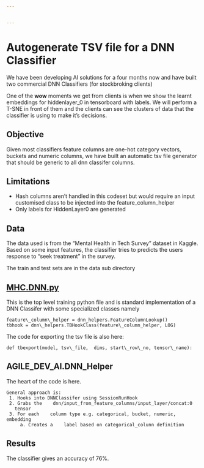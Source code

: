 ```yaml
---


---
```


<h1 id="autogenerate-tsv-file-for-a-dnn-classifier">Autogenerate TSV file for a DNN Classifier</h1>
<p>We have been developing AI solutions for a four months now and have built two commercial DNN Classifiers (for stockbroking clients)</p>
<p>One of the <strong>wow</strong> moments we get from clients is when we show the learnt embeddings for hiddenlayer_0 in tensorboard with labels.  We will perform a T-SNE in front of them and the clients can see the clusters of data that the classifier is using to make it’s decisions.</p>
<h2 id="objective">Objective</h2>
<p>Given most classifiers feature columns are one-hot category vectors, buckets and numeric columns, we have built an automatic tsv file generator that should be generic to all dnn classifer columns.</p>
<h2 id="limitations">Limitations</h2>
<ul>
<li>Hash columns aren’t handled in this codeset but would require an input<br>
customised class to be injected into the feature_column_helper</li>
<li>Only labels for HiddenLayer0     are    generated</li>
</ul>
<h2 id="data">Data</h2>
<p>The data used is from the “Mental Health in Tech Survey” dataset in Kaggle. Based on some input features,  the classifier tries to predicts the users response to “seek treatment” in the survey.</p>
<p>The train and test sets are in the data sub directory</p>
<h2 id="mhc.dnn.py"><a href="http://MHC.DNN.py">MHC.DNN.py</a></h2>
<p>This is the top level training python file and is standard implementation of a DNN Classifer with some specialized classes namely</p>
<pre><code>feature\_column\_helper = dnn_helpers.FeatureColumnLookup()  
tbhook = dnn\_helpers.TBHookClass(feature\_column_helper, LOG)
</code></pre>
<p>The code for exporting the tsv file is also here:</p>
<pre><code>def tbexport(model, tsv\_file,  dims, start\_row\_no, tensor\_name):
</code></pre>
<h2 id="agile_dev_ai.dnn_helper">AGILE_DEV_AI.DNN_Helper</h2>
<p>The heart  of the code is here.</p>
<pre><code>General approach is:
 1. Hooks into DNNClassifer using SessionRunHook
 2. Grabs the    dnn/input_from_feature_columns/input_layer/concat:0
   tensor
 3. For each    column type e.g. categorical, bucket, numeric, embedding
	 a. Creates a    label based on categorical_colunn definition
</code></pre>
<h2 id="results">Results</h2>
<p>The classifier gives an accuracy of 76%.</p>

